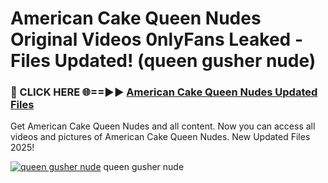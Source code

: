 # American Cake Queen Nudes Original Videos 0nlyFans Leaked - Files Updated! (queen gusher nude)

<h3>🔴 CLICK HERE 🌐==►► <a href="https://tinyurl.com/2p9ay9w9" rel="nofollow">American Cake Queen Nudes Updated Files</a></h3>

Get American Cake Queen Nudes and all content. Now you can access all videos and pictures of American Cake Queen Nudes. New Updated Files 2025!

[![queen gusher nude](https://i.imgur.com/KQgVmj3.gif)](https://tinyurl.com/2p9ay9w9)
queen gusher nude